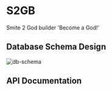# S2GB

Smite 2 God builder
'Become a God!'

## Database Schema Design

![db-schema]

[db-schema]: ./images/example.png

## API Documentation
